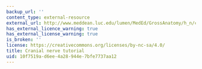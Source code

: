 ```yaml
---
backup_url: ''
content_type: external-resource
external_url: http://www.meddean.luc.edu/lumen/MedEd/GrossAnatomy/h_n/cn/cn1/mainframe.htm
has_external_licence_warning: true
has_external_license_warning: true
is_broken: ''
license: https://creativecommons.org/licenses/by-nc-sa/4.0/
title: Cranial nerve tutorial
uid: 10f7519a-d6ee-4a28-944e-7bfe7737aa12
---
```

